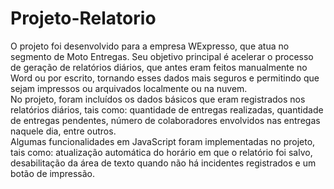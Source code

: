 # Projeto-Relatorio

O projeto foi desenvolvido para a empresa WExpresso, que atua no segmento de Moto Entregas. Seu objetivo principal é acelerar o processo de geração de relatórios diários, que antes eram feitos manualmente no Word ou por escrito, tornando esses dados mais seguros e permitindo que sejam impressos ou arquivados localmente ou na nuvem.
<br>
No projeto, foram incluídos os dados básicos que eram registrados nos relatórios diários, tais como: quantidade de entregas realizadas, quantidade de entregas pendentes, número de colaboradores envolvidos nas entregas naquele dia, entre outros.
<br>
Algumas funcionalidades em JavaScript foram implementadas no projeto, tais como: atualização automática do horário em que o relatório foi salvo, desabilitação da área de texto quando não há incidentes registrados e um botão de impressão.
